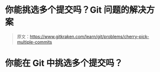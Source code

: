 # 你能挑选多个提交吗？Git 问题的解决方案

> 原文：<https://www.gitkraken.com/learn/git/problems/cherry-pick-multiple-commits>

# 你能在 Git 中挑选多个提交吗？